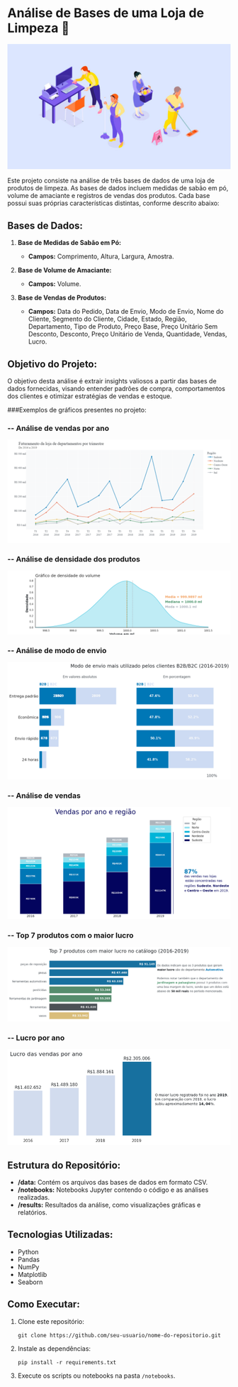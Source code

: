 ﻿# Análise de Bases de uma Loja de Limpeza 🧼
![Alt text](image.png)


Este projeto consiste na análise de três bases de dados de uma loja de produtos de limpeza. As bases de dados incluem medidas de sabão em pó, volume de amaciante e registros de vendas dos produtos. Cada base possui suas próprias características distintas, conforme descrito abaixo:

## Bases de Dados:

1. **Base de Medidas de Sabão em Pó:**
   - **Campos:** Comprimento, Altura, Largura, Amostra.

2. **Base de Volume de Amaciante:**
   - **Campos:** Volume.

3. **Base de Vendas de Produtos:**
   - **Campos:** Data do Pedido, Data de Envio, Modo de Envio, Nome do Cliente, Segmento do Cliente, Cidade, Estado, Região, Departamento, Tipo de Produto, Preço Base, Preço Unitário Sem Desconto, Desconto, Preço Unitário de Venda, Quantidade, Vendas, Lucro.

## Objetivo do Projeto:

O objetivo desta análise é extrair insights valiosos a partir das bases de dados fornecidas, visando entender padrões de compra, comportamentos dos clientes e otimizar estratégias de vendas e estoque.

###Exemplos de gráficos presentes no projeto:

### -- Análise de vendas por ano
![Alt text](results/pltEX.png)

### -- Análise de densidade dos produtos
![Alt text](<results/Grafico de densidade.png>)

### -- Análise de modo de envio
![Alt text](results/ModoEnvio.png)

### -- Análise de vendas
![Alt text](results/VEndas.png)

### -- Top 7 produtos com o maior lucro
![Alt text](results/top7.png)

### -- Lucro por ano
![Alt text](results/LUCRO.png)

## Estrutura do Repositório:

- **/data:** Contém os arquivos das bases de dados em formato CSV.
- **/notebooks:** Notebooks Jupyter contendo o código e as análises realizadas.
- **/results:** Resultados da análise, como visualizações gráficas e relatórios.

## Tecnologias Utilizadas:

- Python
- Pandas
- NumPy
- Matplotlib
- Seaborn

## Como Executar:

1. Clone este repositório:
   ```
   git clone https://github.com/seu-usuario/nome-do-repositorio.git
   ```
2. Instale as dependências:
   ```
   pip install -r requirements.txt
   ```
3. Execute os scripts ou notebooks na pasta `/notebooks`.







